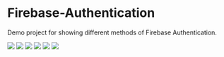 # Firebase-Authentication
Demo project for showing different methods of Firebase Authentication.

<img src="/Firebase Authentication.png"/>
<img src="Email Password Authentication.png" />
<img src="Phone Number Authentication.png" />
<img src="Phone Number SignedIn.png" />
<img src="Google Signin.png" />
<img src="Passwordless Login.png" />
